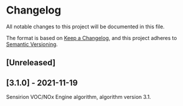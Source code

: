 # Changelog
All notable changes to this project will be documented in this file.

The format is based on [Keep a Changelog](https://keepachangelog.com/en/1.0.0/),
and this project adheres to [Semantic Versioning](https://semver.org/spec/v2.0.0.html).


## [Unreleased]

## [3.1.0] - 2021-11-19

Sensirion VOC/NOx Engine algorithm, algorithm version 3.1.

[0.1.0]: https://github.com/Sensirion/gas-index-algorithm/releases/tag/0.1.0 

